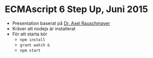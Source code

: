 # ECMAscript 6 Step Up, Juni 2015


+ Presentation baserat på [Dr. Axel Rauschmayer](http://cdn.oreillystatic.com/en/assets/1/event/93/An%20Overview%20of%20ECMAScript%206%20Presentation.pdf)
+ Kräver att nodejs är installerat
+ För att starta kör
  + `npm install`
  + `grunt watch &`
  + `npm start`